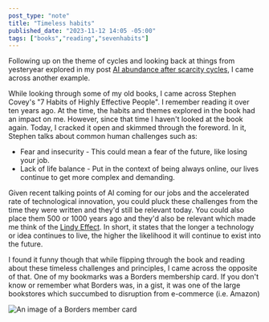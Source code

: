 ```yaml
---
post_type: "note" 
title: "Timeless habits"
published_date: "2023-11-12 14:05 -05:00"
tags: ["books","reading","sevenhabits"]
---
```


Following up on the theme of cycles and looking back at things from yesteryear explored in my post [AI abundance after scarcity cycles](/notes/ai-abundance-scarcity-cycle-repeats-rss-enclosure-use-case), I came across another example.

While looking through some of my old books, I came across Stephen Covey's "7 Habits of Highly Effective People". I remember reading it over ten years ago. At the time, the habits and themes explored in the book had an impact on me. However, since that time I haven't looked at the book again. Today, I cracked it open and skimmed through the foreword. In it, Stephen talks about common human challenges such as:

- Fear and insecurity - This could mean a fear of the future, like losing your job. 
- Lack of life balance - Put in the context of being always online, our lives continue to get more complex and demanding.

Given recent talking points of AI coming for our jobs and the accelerated rate of technological innovation, you could pluck these challenges from the time they were written and they'd still be relevant today. You could also place them 500 or 1000 years ago and they'd also be relevant which made me think of the [Lindy Effect](https://en.wikipedia.org/wiki/Lindy_effect). In short, it states that the longer a technology or idea continues to live, the higher the likelihood it will continue to exist into the future.

I found it funny though that while flipping through the book and reading about these timeless challenges and principles, I came across the opposite of that. One of my bookmarks was a Borders membership card. If you don't know or remember what Borders was, in a gist, it was one of the large bookstores which succumbed to disruption from e-commerce (i.e. Amazon)

![An image of a Borders member card](http://cdn.lqdev.tech/files/images/borders-membership-card.jpg)